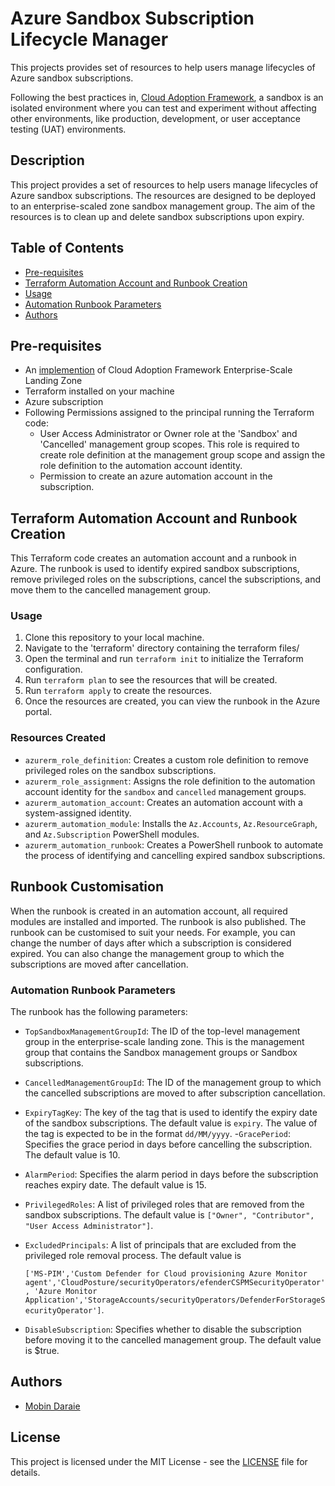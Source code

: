 # Azure Sandbox Subscription Lifecycle Manager

This projects provides set of resources to help users manage lifecycles of Azure sandbox subscriptions.

Following the best practices in, [Cloud Adoption Framework](https://learn.microsoft.com/en-us/azure/cloud-adoption-framework/ready/considerations/sandbox-environments), a sandbox is an isolated environment where you can test and experiment without affecting other environments, like production, development, or user acceptance testing (UAT) environments.

## Description
This project provides a set of resources to help users manage lifecycles of Azure sandbox subscriptions. The resources are designed to be deployed to an enterprise-scaled zone sandbox management group. The aim of the resources is to clean up and delete sandbox subscriptions upon expiry.

## Table of Contents

- [Pre-requisites](#pre-requisites)
- [Terraform Automation Account and Runbook Creation](#resources)
- [Usage](#usage)
- [Automation Runbook Parameters](#runbook-customisation)
- [Authors](#authors)

## Pre-requisites
- An [implemention](https://learn.microsoft.com/en-us/azure/cloud-adoption-framework/ready/enterprise-scale/implementation) of Cloud Adoption Framework Enterprise-Scale Landing Zone
- Terraform installed on your machine
- Azure subscription
- Following Permissions assigned to the principal running the Terraform code:
  - User Access Administrator or Owner role at the 'Sandbox' and 'Cancelled' management group scopes. This role is required to create role definition at the management group scope and assign the role definition to the automation account identity.
  - Permission to create an azure automation account in the subscription.


## Terraform Automation Account and Runbook Creation <a name="resources"></a>

This Terraform code creates an automation account and a runbook in Azure. The runbook is used to identify expired sandbox subscriptions, remove privileged roles on the subscriptions, cancel the subscriptions, and move them to the cancelled management group.

### Usage

1. Clone this repository to your local machine.
2. Navigate to the 'terraform' directory containing the terraform files/
3. Open the terminal and run `terraform init` to initialize the Terraform configuration.
4. Run `terraform plan` to see the resources that will be created.
5. Run `terraform apply` to create the resources.
6. Once the resources are created, you can view the runbook in the Azure portal.

### Resources Created
- `azurerm_role_definition`: Creates a custom role definition to remove privileged roles on the sandbox subscriptions.
- `azurerm_role_assignment`: Assigns the role definition to the automation account identity for the `sandbox` and `cancelled` management groups.
- `azurerm_automation_account`: Creates an automation account with a system-assigned identity.
- `azurerm_automation_module`: Installs the `Az.Accounts`, `Az.ResourceGraph`, and `Az.Subscription` PowerShell modules.
- `azurerm_automation_runbook`: Creates a PowerShell runbook to automate the process of identifying and cancelling expired sandbox subscriptions.

## Runbook Customisation
When the runbook is created in an automation account, all required modules are installed and imported. The runbook is also published. 
The runbook can be customised to suit your needs. For example, you can change the number of days after which a subscription is considered expired. You can also change the management group to which the subscriptions are moved after cancellation.

### Automation Runbook Parameters <a name="runbook-customisation"></a>
The runbook has the following parameters:
- `TopSandboxManagementGroupId`: The ID of the top-level management group in the enterprise-scale landing zone. This is the management group that contains the Sandbox  management groups or Sandbox subscriptions.
- `CancelledManagementGroupId`: The ID of the management group to which the cancelled subscriptions are moved to after subscription cancellation.
- `ExpiryTagKey`: The key of the tag that is used to identify the expiry date of the sandbox subscriptions. The default value is `expiry`. The value of the tag is expected to be in the format `dd/MM/yyyy`.
-`GracePeriod`: Specifies the grace period in days before cancelling the subscription. The default value is 10.
- `AlarmPeriod`: Specifies the alarm period in days before the subscription reaches expiry date. The default value is 15.
- `PrivilegedRoles`: A list of privileged roles that are removed from the sandbox subscriptions. The default value is `["Owner", "Contributor", "User Access Administrator"]`.
- `ExcludedPrincipals`: A list of principals that are excluded from the privileged role removal process. The default value is

    `['MS-PIM','Custom Defender for Cloud provisioning Azure Monitor agent','CloudPosture/securityOperators/efenderCSPMSecurityOperator',
  'Azure Monitor Application','StorageAccounts/securityOperators/DefenderForStorageSecurityOperator']`.
- `DisableSubscription`: Specifies whether to disable the subscription before moving it to the cancelled management group. The default value is $true.


## Authors

- [Mobin Daraie](https://github.com/mobindaraie)

## License

This project is licensed under the MIT License - see the [LICENSE](LICENSE) file for details.
